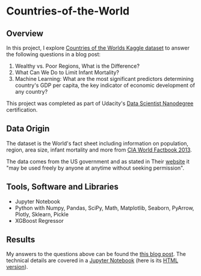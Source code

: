 # Countries-of-the-World

## Overview

In this project, I explore [Countries of the Worlds Kaggle dataset](https://www.kaggle.com/fernandol/countries-of-the-world) to answer the following questions in a blog post:

1. Wealthy vs. Poor Regions, What is the Difference?
2. What Can We Do to Limit Infant Mortality?
3. Machine Learning: What are the most significant predictors determining country's GDP per capita, the key indicator of economic development of any country?

This project was completed as part of Udacity's [Data Scientist Nanodegree](https://eu.udacity.com/course/data-scientist-nanodegree--nd025) certification.

## Data Origin

The dataset is the World's fact sheet including information on population, region, area size, infant mortality and more from [CIA World Factbook 2013](http://gsociology.icaap.org/dataupload.html).

The data comes from the US government and as stated in Their [website](https://www.cia.gov/library/publications/the-world-factbook/docs/faqs.html) it "may be used freely by anyone at anytime without seeking permission".

## Tools, Software and Libraries

- Jupyter Notebook
- Python with Numpy, Pandas, SciPy, Math, Matplotlib, Seaborn, PyArrow, Plotly, Sklearn, Pickle
- XGBoost Regressor

## Results

My answers to the questions above can be found the [this blog post](blank). The technical details are covered in a [Jupyter Notebook]() (here is its [HTML version](blank)).
